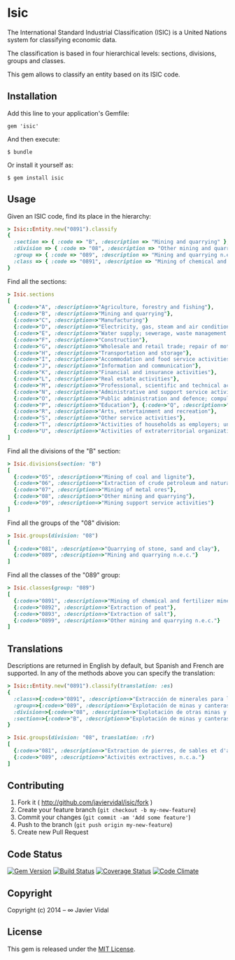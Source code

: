 # Isic

The International Standard Industrial Classification (ISIC) is a United Nations system for classifying economic data.

The classification is based in four hierarchical levels: sections, divisions, groups and classes.

This gem allows to classify an entity based on its ISIC code.

## Installation

Add this line to your application's Gemfile:

    gem 'isic'

And then execute:

    $ bundle

Or install it yourself as:

    $ gem install isic

## Usage

Given an ISIC code, find its place in the hierarchy:

```ruby
> Isic::Entity.new("0891").classify
{
  :section => { :code => "B", :description => "Mining and quarrying" },
  :division => { :code => "08", :description => "Other mining and quarrying" },
  :group => { :code => "089", :description => "Mining and quarrying n.e.c." },
  :class => { :code => "0891", :description => "Mining of chemical and fertilizer minerals" }
}
```

Find all the sections:

```ruby
> Isic.sections
[
  {:code=>"A", :description=>"Agriculture, forestry and fishing"},
  {:code=>"B", :description=>"Mining and quarrying"},
  {:code=>"C", :description=>"Manufacturing"}
  {:code=>"D", :description=>"Electricity, gas, steam and air conditioning supply"},
  {:code=>"E", :description=>"Water supply; sewerage, waste management and remediation activities"},
  {:code=>"F", :description=>"Construction"},
  {:code=>"G", :description=>"Wholesale and retail trade; repair of motor vehicles and motorcycles"},
  {:code=>"H", :description=>"Transportation and storage"},
  {:code=>"I", :description=>"Accommodation and food service activities"},
  {:code=>"J", :description=>"Information and communication"},
  {:code=>"K", :description=>"Financial and insurance activities"},
  {:code=>"L", :description=>"Real estate activities"},
  {:code=>"M", :description=>"Professional, scientific and technical activities"},
  {:code=>"N", :description=>"Administrative and support service activities"},
  {:code=>"O", :description=>"Public administration and defence; compulsory social security"},
  {:code=>"P", :description=>"Education"}, {:code=>"Q", :description=>"Human health and social work activities"},
  {:code=>"R", :description=>"Arts, entertainment and recreation"},
  {:code=>"S", :description=>"Other service activities"},
  {:code=>"T", :description=>"Activities of households as employers; undifferentiated goods- and services-producing activities of households for own use"},
  {:code=>"U", :description=>"Activities of extraterritorial organizations and bodies"}
]
```

Find all the divisions of the "B" section:

```ruby
> Isic.divisions(section: "B")
[
  {:code=>"05", :description=>"Mining of coal and lignite"},
  {:code=>"06", :description=>"Extraction of crude petroleum and natural gas"},
  {:code=>"07", :description=>"Mining of metal ores"},
  {:code=>"08", :description=>"Other mining and quarrying"},
  {:code=>"09", :description=>"Mining support service activities"}
]
```

Find all the groups of the "08" division:

```ruby
> Isic.groups(division: "08")
[
  {:code=>"081", :description=>"Quarrying of stone, sand and clay"},
  {:code=>"089", :description=>"Mining and quarrying n.e.c."}
]
```

Find all the classes of the "089" group:

```ruby
> Isic.classes(group: "089")
[
  {:code=>"0891", :description=>"Mining of chemical and fertilizer minerals"},
  {:code=>"0892", :description=>"Extraction of peat"},
  {:code=>"0893", :description=>"Extraction of salt"},
  {:code=>"0899", :description=>"Other mining and quarrying n.e.c."}
]
```

## Translations

Descriptions are returned in English by default, but Spanish and French are supported. In any of the methods above you can specify the translation:

```ruby
> Isic::Entity.new("0891").classify(translation: :es)
{
  :class=>{:code=>"0891", :description=>"Extracción de minerales para la fabricación de abonos y productos químicos"},
  :group=>{:code=>"089", :description=>"Explotación de minas y canteras n.c.p."},
  :division=>{:code=>"08", :description=>"Explotación de otras minas y canteras"},
  :section=>{:code=>"B", :description=>"Explotación de minas y canteras"}
}
```

```ruby
> Isic.groups(division: "08", translation: :fr)
[
  {:code=>"081", :description=>"Extraction de pierres, de sables et d'argiles"},
  {:code=>"089", :description=>"Activités extractives, n.c.a."}
]
```

## Contributing

1. Fork it ( http://github.com/javiervidal/isic/fork )
2. Create your feature branch (`git checkout -b my-new-feature`)
3. Commit your changes (`git commit -am 'Add some feature'`)
4. Push to the branch (`git push origin my-new-feature`)
5. Create new Pull Request

## Code Status

[![Gem Version](https://badge.fury.io/rb/isic.svg)](http://badge.fury.io/rb/isic)
[![Build Status](https://travis-ci.org/javiervidal/isic.svg?branch=master)](https://travis-ci.org/javiervidal/isic)
[![Coverage Status](https://coveralls.io/repos/javiervidal/isic/badge.png?branch=master)](https://coveralls.io/r/javiervidal/isic?branch=master)
[![Code Climate](https://codeclimate.com/github/javiervidal/isic/badges/gpa.svg)](https://codeclimate.com/github/javiervidal/isic)

## Copyright

Copyright (c) 2014 – ∞ Javier Vidal

## License

This gem is released under the [MIT License](http://opensource.org/licenses/MIT).